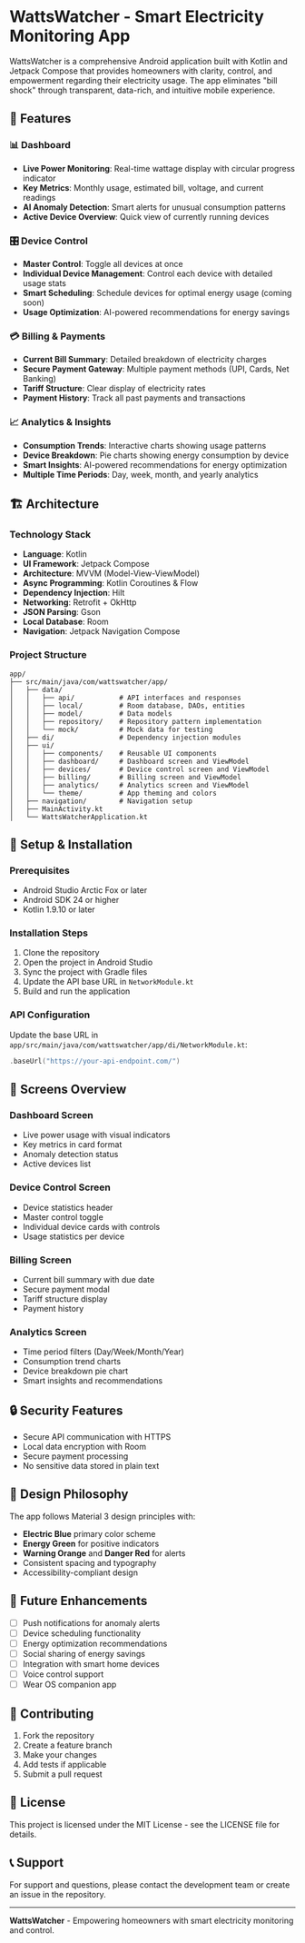 # WattsWatcher - Smart Electricity Monitoring App

WattsWatcher is a comprehensive Android application built with Kotlin and Jetpack Compose that provides homeowners with clarity, control, and empowerment regarding their electricity usage. The app eliminates "bill shock" through transparent, data-rich, and intuitive mobile experience.

## 🚀 Features

### 📊 Dashboard
- **Live Power Monitoring**: Real-time wattage display with circular progress indicator
- **Key Metrics**: Monthly usage, estimated bill, voltage, and current readings
- **AI Anomaly Detection**: Smart alerts for unusual consumption patterns
- **Active Device Overview**: Quick view of currently running devices

### 🎛️ Device Control
- **Master Control**: Toggle all devices at once
- **Individual Device Management**: Control each device with detailed usage stats
- **Smart Scheduling**: Schedule devices for optimal energy usage (coming soon)
- **Usage Optimization**: AI-powered recommendations for energy savings

### 💳 Billing & Payments
- **Current Bill Summary**: Detailed breakdown of electricity charges
- **Secure Payment Gateway**: Multiple payment methods (UPI, Cards, Net Banking)
- **Tariff Structure**: Clear display of electricity rates
- **Payment History**: Track all past payments and transactions

### 📈 Analytics & Insights
- **Consumption Trends**: Interactive charts showing usage patterns
- **Device Breakdown**: Pie charts showing energy consumption by device
- **Smart Insights**: AI-powered recommendations for energy optimization
- **Multiple Time Periods**: Day, week, month, and yearly analytics

## 🏗️ Architecture

### Technology Stack
- **Language**: Kotlin
- **UI Framework**: Jetpack Compose
- **Architecture**: MVVM (Model-View-ViewModel)
- **Async Programming**: Kotlin Coroutines & Flow
- **Dependency Injection**: Hilt
- **Networking**: Retrofit + OkHttp
- **JSON Parsing**: Gson
- **Local Database**: Room
- **Navigation**: Jetpack Navigation Compose

### Project Structure
```
app/
├── src/main/java/com/wattswatcher/app/
│   ├── data/
│   │   ├── api/           # API interfaces and responses
│   │   ├── local/         # Room database, DAOs, entities
│   │   ├── model/         # Data models
│   │   ├── repository/    # Repository pattern implementation
│   │   └── mock/          # Mock data for testing
│   ├── di/                # Dependency injection modules
│   ├── ui/
│   │   ├── components/    # Reusable UI components
│   │   ├── dashboard/     # Dashboard screen and ViewModel
│   │   ├── devices/       # Device control screen and ViewModel
│   │   ├── billing/       # Billing screen and ViewModel
│   │   ├── analytics/     # Analytics screen and ViewModel
│   │   └── theme/         # App theming and colors
│   ├── navigation/        # Navigation setup
│   ├── MainActivity.kt
│   └── WattsWatcherApplication.kt
```

## 🔧 Setup & Installation

### Prerequisites
- Android Studio Arctic Fox or later
- Android SDK 24 or higher
- Kotlin 1.9.10 or later

### Installation Steps
1. Clone the repository
2. Open the project in Android Studio
3. Sync the project with Gradle files
4. Update the API base URL in `NetworkModule.kt`
5. Build and run the application

### API Configuration
Update the base URL in `app/src/main/java/com/wattswatcher/app/di/NetworkModule.kt`:
```kotlin
.baseUrl("https://your-api-endpoint.com/")
```

## 📱 Screens Overview

### Dashboard Screen
- Live power usage with visual indicators
- Key metrics in card format
- Anomaly detection status
- Active devices list

### Device Control Screen
- Device statistics header
- Master control toggle
- Individual device cards with controls
- Usage statistics per device

### Billing Screen
- Current bill summary with due date
- Secure payment modal
- Tariff structure display
- Payment history

### Analytics Screen
- Time period filters (Day/Week/Month/Year)
- Consumption trend charts
- Device breakdown pie chart
- Smart insights and recommendations

## 🔒 Security Features

- Secure API communication with HTTPS
- Local data encryption with Room
- Secure payment processing
- No sensitive data stored in plain text

## 🎨 Design Philosophy

The app follows Material 3 design principles with:
- **Electric Blue** primary color scheme
- **Energy Green** for positive indicators
- **Warning Orange** and **Danger Red** for alerts
- Consistent spacing and typography
- Accessibility-compliant design

## 🚧 Future Enhancements

- [ ] Push notifications for anomaly alerts
- [ ] Device scheduling functionality
- [ ] Energy optimization recommendations
- [ ] Social sharing of energy savings
- [ ] Integration with smart home devices
- [ ] Voice control support
- [ ] Wear OS companion app

## 🤝 Contributing

1. Fork the repository
2. Create a feature branch
3. Make your changes
4. Add tests if applicable
5. Submit a pull request

## 📄 License

This project is licensed under the MIT License - see the LICENSE file for details.

## 📞 Support

For support and questions, please contact the development team or create an issue in the repository.

---

**WattsWatcher** - Empowering homeowners with smart electricity monitoring and control.